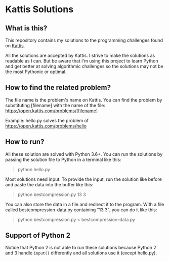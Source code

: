 # Kattis Solutions

## What is this?
This repository contains my solutions to the programming challenges found on [Kattis](https://open.kattis.com/).

All the solutions are accepted by Kattis. 
I strive to make the solutions as readable as I can.
But be aware that I'm using this project to learn Python and get better at solving algorithmic challenges so the solutions may not be the most Pythonic or optimal. 


## How to find the related problem?
The file name is the problem's name on Kattis.
You can find the problem by substituting [filename] with the name of the file:
https://open.kattis.com/problems/[filename]

Example:
hello.py solves the problem of
https://open.kattis.com/problems/hello


## How to run?
All these solution are solved with Python 3.6+.
You can run the solutions by passing the solution file to Python in a terminal like this:
> python hello.py

Most solutions need input.
To provide the input, run the solution like before and paste the data into the buffer like this:
> python bestcompression.py
13 3

You can also store the data in a file and redirect it to the program.
With a file called bestcompression-data.py containing "13 3", you can do it like this:
> python bestcompression.py < bestcompression-data.py


## Support of Python 2
Notice that Python 2 is not able to run these solutions because Python 2 and 3 handle `input()` differently and all solutions use it (except hello.py).
